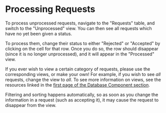 # Processing Requests

To process unprocessed requests, navigate to the "Requests" table, and switch to the "Unprocessed" view. You can then see all requests which have no yet been given a status.

To process them, change their status to either "Rejected" or "Accepted" by clicking on the cell for that row. Once you do so, the row should disappear (since it is no longer unprocessed), and it will appear in the "Processed" view.

If you ever wish to view a certain category of requests, please use the corresponding views, or make your own! For example, if you wish to see *all* requests, change the view to *all*. To see more information on views, see the resources linked in the [first page of the Database Component section](/database).

Filtering and sorting happens automatically, so as soon as you change the information in a request (such as accepting it), it may cause the request to disappear from the view.